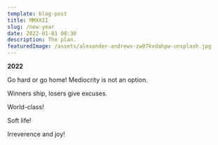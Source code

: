 ```yaml
---
template: blog-post
title: MMXXII
slug: /new-year
date: 2022-01-01 00:30
description: The plan.
featuredImage: /assets/alexander-andrews-zw07kvdahpw-unsplash.jpg
---
```

**2022**

Go hard or go home! Mediocrity is not an option.

Winners ship, losers give excuses.

World-class!

Soft life!

Irreverence and joy!